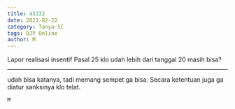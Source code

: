 ```yaml
---
title: 45332
date: 2021-02-22
category: Tanya-SC
tags: DJP Online
author: M
---
```


Lapor realisasi insentif Pasal 25 klo udah lebih dari tanggal 20 masih bisa?

---

udah bisa katanya, tadi memang sempet ga bisa. Secara ketentuan juga ga diatur sanksinya klo telat.

`M`
